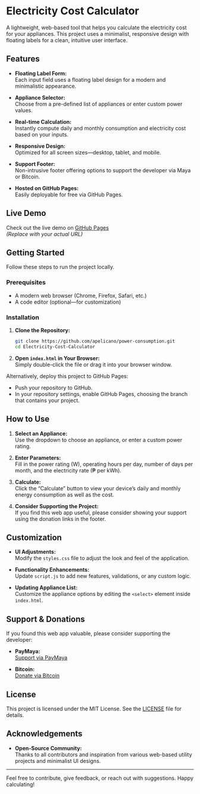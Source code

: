 # Electricity Cost Calculator

A lightweight, web-based tool that helps you calculate the electricity cost for your appliances. This project uses a minimalist, responsive design with floating labels for a clean, intuitive user interface.

## Features

- **Floating Label Form:**  
  Each input field uses a floating label design for a modern and minimalistic appearance.
  
- **Appliance Selector:**  
  Choose from a pre-defined list of appliances or enter custom power values.
  
- **Real-time Calculation:**  
  Instantly compute daily and monthly consumption and electricity cost based on your inputs.
  
- **Responsive Design:**  
  Optimized for all screen sizes—desktop, tablet, and mobile.
  
- **Support Footer:**  
  Non-intrusive footer offering options to support the developer via Maya or Bitcoin. 

- **Hosted on GitHub Pages:**  
  Easily deployable for free via GitHub Pages.

## Live Demo

Check out the live demo on [GitHub Pages](https://apelicano.github.io/power-consumption/)  
*(Replace with your actual URL)*

## Getting Started

Follow these steps to run the project locally.

### Prerequisites

- A modern web browser (Chrome, Firefox, Safari, etc.)
- A code editor (optional—for customization)

### Installation

1. **Clone the Repository:**

   ```bash
   git clone https://github.com/apelicano/power-consumption.git
   cd Electricity-Cost-Calculator
   ```

2. **Open `index.html` in Your Browser:**  
   Simply double-click the file or drag it into your browser window.

Alternatively, deploy this project to GitHub Pages:
- Push your repository to GitHub.
- In your repository settings, enable GitHub Pages, choosing the branch that contains your project.

## How to Use

1. **Select an Appliance:**  
   Use the dropdown to choose an appliance, or enter a custom power rating.
   
2. **Enter Parameters:**  
   Fill in the power rating (W), operating hours per day, number of days per month, and the electricity rate (₱ per kWh).
   
3. **Calculate:**  
   Click the “Calculate” button to view your device’s daily and monthly energy consumption as well as the cost.
   
4. **Consider Supporting the Project:**  
   If you find this web app useful, please consider showing your support using the donation links in the footer.

## Customization

- **UI Adjustments:**  
  Modify the `styles.css` file to adjust the look and feel of the application.
  
- **Functionality Enhancements:**  
  Update `script.js` to add new features, validations, or any custom logic.
  
- **Updating Appliance List:**  
  Customize the appliance options by editing the `<select>` element inside `index.html`.

## Support & Donations

If you found this web app valuable, please consider supporting the developer:

- **PayMaya:**  
  [Support via PayMaya](https://www.paymaya.com/app/sendmoney?p=eyJyIjoiKzYzOTE3NzAyMTA5MiIsInQiOiJQQVlNQVlBIiwiYyI6IlBIUCIsImEiOiIwLjAwIn0%3D)  
  
- **Bitcoin:**  
  [Donate via Bitcoin](bitcoin:19EzQL1g1Uf2VNWNUAraj1CBtY4KbZKCpW)  

## License

This project is licensed under the MIT License. See the [LICENSE](LICENSE) file for details.

## Acknowledgements

- **Open-Source Community:**  
  Thanks to all contributors and inspiration from various web-based utility projects and minimalist UI designs.

---

Feel free to contribute, give feedback, or reach out with suggestions. Happy calculating!